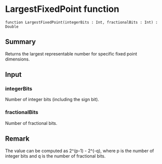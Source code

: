 # LargestFixedPoint function

`function LargestFixedPoint(integerBits : Int, fractionalBits : Int) : Double`

## Summary
Returns the largest representable number for specific fixed point dimensions.

## Input
### integerBits
Number of integer bits (including the sign bit).
### fractionalBits
Number of fractional bits.

## Remark
The value can be computed as 2^(p-1) - 2^(-q), where p
is the number of integer bits and q is the number of fractional bits.
